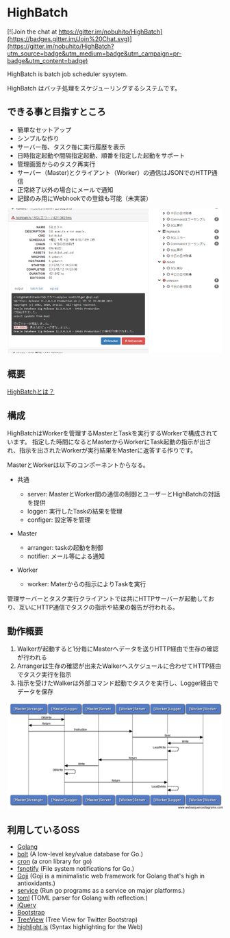 # HighBatch

[![Join the chat at https://gitter.im/nobuhito/HighBatch](https://badges.gitter.im/Join%20Chat.svg)](https://gitter.im/nobuhito/HighBatch?utm_source=badge&utm_medium=badge&utm_campaign=pr-badge&utm_content=badge)

HighBatch is batch job scheduler sysytem.

HighBatch はバッチ処理をスケジューリングするシステムです。

## できる事と目指すところ

- 簡単なセットアップ
- シンプルな作り
- サーバー毎、タスク毎に実行履歴を表示
- 日時指定起動や間隔指定起動、順番を指定した起動をサポート
- 管理画面からのタスク再実行
- サーバー（Master)とクライアント（Worker）の通信はJSONでのHTTP通信
- 正常終了以外の場合にメールで通知
- 記録のみ用にWebhookでの登録も可能（未実装）

![main](https://raw.githubusercontent.com/nobuhito/HighBatch/master/public/doc/intro/img/highbatch_main_1.png)

## 概要

[HighBatchとは？](https://github.com/nobuhito/HighBatch/raw/master/public/doc/intro/highbatch.pdf)

## 構成

HighBatchはWorkerを管理するMasterとTaskを実行するWorkerで構成されています。
指定した時間になるとMasterからWorkerにTask起動の指示が出され、指示を出されたWorkerが実行結果をMasterに返答する作りです。

MasterとWorkerは以下のコンポーネントからなる。

- 共通
  - server: MasterとWorker間の通信の制御とユーザーとHighBatchの対話を提供
  - logger: 実行したTaskの結果を管理
  - configer: 設定等を管理

- Master
  - arranger: taskの起動を制御
  - notifier: メール等による通知

- Worker
  - worker: Materからの指示によりTaskを実行

管理サーバーとタスク実行クライアントでは共にHTTPサーバーが起動しており、互いにHTTP通信でタスクの指示や結果の報告が行われる。

## 動作概要

1. Walkerが起動すると1分毎にMasterへデータを送りHTTP経由で生存の確認が行われる
1. Arrangerは生存の確認が出来たWalkerへスケジュールに合わせてHTTP経由でタスク実行を指示
1. 指示を受けたWalkerは外部コマンド起動でタスクを実行し、Logger経由でデータを保存

![sequence](https://raw.githubusercontent.com/nobuhito/HighBatch/master/public/doc/intro/img/sequence.png)

## 利用しているOSS

- [Golang](https://golang.org/)
- [bolt](https://github.com/boltdb/bolt) (A low-level key/value database for Go.)
- [cron](https://github.com/robfig/cron) (a cron library for go)
- [fsnotify](https://github.com/go-fsnotify/fsnotify) (File system notifications for Go.)
- [Goji](https://github.com/zenazn/goji) (Goji is a minimalistic web framework for Golang that's high in antioxidants.)
- [service](https://github.com/kardianos/service) (Run go programs as a service on major platforms.)
- [toml](https://github.com/BurntSushi/toml) (TOML parser for Golang with reflection.)
- [jQuery](https://jquery.com/)
- [Bootstrap](http://getbootstrap.com/)
- [TreeView](https://github.com/jonmiles/bootstrap-treeview) (Tree View for Twitter Bootstrap)
- [highlight.js](https://highlightjs.org/) (Syntax highlighting for the Web)



